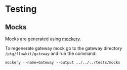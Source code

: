 # Testing


## Mocks
Mocks are generated using [mockery](https://github.com/vektra/mockery).

To regenerate gateway mock go to the gateway directory `/pkg/flowkit/gateway` and run the command:
```shell
mockery --name=Gateway --output ../../../tests/mocks 
```
